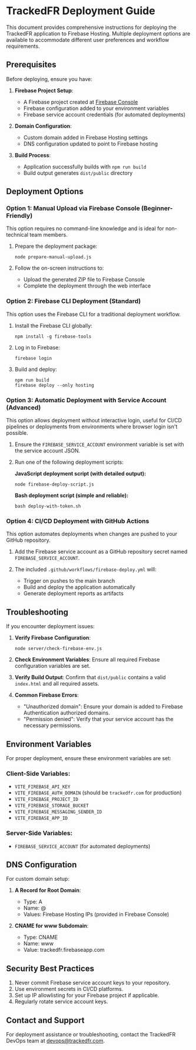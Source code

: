 # TrackedFR Deployment Guide

This document provides comprehensive instructions for deploying the TrackedFR application to Firebase Hosting. Multiple deployment options are available to accommodate different user preferences and workflow requirements.

## Prerequisites

Before deploying, ensure you have:

1. **Firebase Project Setup**:
   - A Firebase project created at [Firebase Console](https://console.firebase.google.com)
   - Firebase configuration added to your environment variables
   - Firebase service account credentials (for automated deployments)

2. **Domain Configuration**:
   - Custom domain added in Firebase Hosting settings
   - DNS configuration updated to point to Firebase hosting

3. **Build Process**:
   - Application successfully builds with `npm run build`
   - Build output generates `dist/public` directory

## Deployment Options

### Option 1: Manual Upload via Firebase Console (Beginner-Friendly)

This option requires no command-line knowledge and is ideal for non-technical team members.

1. Prepare the deployment package:
   ```
   node prepare-manual-upload.js
   ```

2. Follow the on-screen instructions to:
   - Upload the generated ZIP file to Firebase Console
   - Complete the deployment through the web interface

### Option 2: Firebase CLI Deployment (Standard)

This option uses the Firebase CLI for a traditional deployment workflow.

1. Install the Firebase CLI globally:
   ```
   npm install -g firebase-tools
   ```

2. Log in to Firebase:
   ```
   firebase login
   ```

3. Build and deploy:
   ```
   npm run build
   firebase deploy --only hosting
   ```

### Option 3: Automatic Deployment with Service Account (Advanced)

This option allows deployment without interactive login, useful for CI/CD pipelines or deployments from environments where browser login isn't possible.

1. Ensure the `FIREBASE_SERVICE_ACCOUNT` environment variable is set with the service account JSON.

2. Run one of the following deployment scripts:
   
   **JavaScript deployment script (with detailed output):**
   ```
   node firebase-deploy-script.js
   ```
   
   **Bash deployment script (simple and reliable):**
   ```
   bash deploy-with-token.sh
   ```

### Option 4: CI/CD Deployment with GitHub Actions

This option automates deployments when changes are pushed to your GitHub repository.

1. Add the Firebase service account as a GitHub repository secret named `FIREBASE_SERVICE_ACCOUNT`.

2. The included `.github/workflows/firebase-deploy.yml` will:
   - Trigger on pushes to the main branch
   - Build and deploy the application automatically
   - Generate deployment reports as artifacts

## Troubleshooting

If you encounter deployment issues:

1. **Verify Firebase Configuration**:
   ```
   node server/check-firebase-env.js
   ```

2. **Check Environment Variables**:
   Ensure all required Firebase configuration variables are set.

3. **Verify Build Output**:
   Confirm that `dist/public` contains a valid `index.html` and all required assets.

4. **Common Firebase Errors**:
   - "Unauthorized domain": Ensure your domain is added to Firebase Authentication authorized domains.
   - "Permission denied": Verify that your service account has the necessary permissions.

## Environment Variables

For proper deployment, ensure these environment variables are set:

### Client-Side Variables:
- `VITE_FIREBASE_API_KEY`
- `VITE_FIREBASE_AUTH_DOMAIN` (should be `trackedfr.com` for production)
- `VITE_FIREBASE_PROJECT_ID`
- `VITE_FIREBASE_STORAGE_BUCKET`
- `VITE_FIREBASE_MESSAGING_SENDER_ID`
- `VITE_FIREBASE_APP_ID`

### Server-Side Variables:
- `FIREBASE_SERVICE_ACCOUNT` (for automated deployments)

## DNS Configuration

For custom domain setup:

1. **A Record for Root Domain**:
   - Type: A
   - Name: @
   - Values: Firebase Hosting IPs (provided in Firebase Console)

2. **CNAME for www Subdomain**:
   - Type: CNAME
   - Name: www
   - Value: trackedfr.firebaseapp.com

## Security Best Practices

1. Never commit Firebase service account keys to your repository.
2. Use environment secrets in CI/CD platforms.
3. Set up IP allowlisting for your Firebase project if applicable.
4. Regularly rotate service account keys.

## Contact and Support

For deployment assistance or troubleshooting, contact the TrackedFR DevOps team at devops@trackedfr.com.
